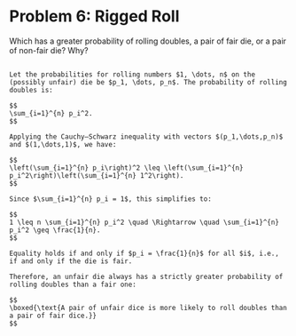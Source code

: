 # Problem 6: Rigged Roll

Which has a greater probability of rolling doubles, a pair of fair die, or a pair of non-fair die? Why?

````{dropdown} Click to show solution

Let the probabilities for rolling numbers $1, \dots, n$ on the (possibly unfair) die be $p_1, \dots, p_n$. The probability of rolling doubles is:

$$
\sum_{i=1}^{n} p_i^2.
$$

Applying the Cauchy–Schwarz inequality with vectors $(p_1,\dots,p_n)$ and $(1,\dots,1)$, we have:

$$
\left(\sum_{i=1}^{n} p_i\right)^2 \leq \left(\sum_{i=1}^{n} p_i^2\right)\left(\sum_{i=1}^{n} 1^2\right).
$$

Since $\sum_{i=1}^{n} p_i = 1$, this simplifies to:

$$
1 \leq n \sum_{i=1}^{n} p_i^2 \quad \Rightarrow \quad \sum_{i=1}^{n} p_i^2 \geq \frac{1}{n}.
$$

Equality holds if and only if $p_i = \frac{1}{n}$ for all $i$, i.e., if and only if the die is fair.

Therefore, an unfair die always has a strictly greater probability of rolling doubles than a fair one:

$$
\boxed{\text{A pair of unfair dice is more likely to roll doubles than a pair of fair dice.}}
$$

````

